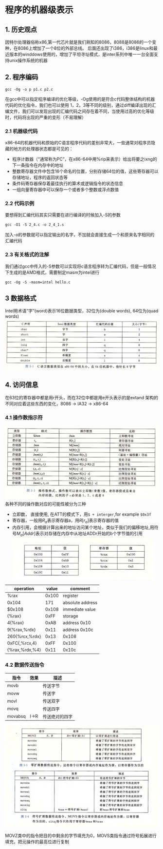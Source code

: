 # 程序的机器级表示
## 1. 历史观点
因特尔处理器俗称x86,第一代芯片就是我们熟知的8086，8088是8086的一个变种，在8086上增加了一个8位的外部总线。
后面还出现了i386，i386是linux和最近版本的winddows使用的，增加了平坦寻址模式，是inter系列中唯一一台全面支持unix操作系统的机器

## 2. 程序编码
```shell
gcc -Og -o p p1.c p2.c 
```
在gcc中可以指定程序编译的优化等级，-Og使用的是符合c代码整体结构的机器代码的优化指令，我们也可以使用 1，2，3等不同的级别，通过diff编译出现的汇编文件，我们可以发现出现的汇编代码之间存在着不同，当使用过高的优化等级时，代码将出现的严重的变形（不易理解）

### 2.1 机器级代码
x86-64的机器代码和原始的C语言程序代码的差别非常大，一些通常对程序员隐藏的地方的处理器状态都是可见的：
- 程序计数器（“通常称为PC”，在x86-64中用%rip来表示）给出将要之ixng的下一条指令在内存中的地址
- 整数寄存器文件中包含16个命名的位置，分别存储64位的值，这些寄存器可以存储地址，程序的返回状态等
- 条件码寄存器保存着最佳执行的算术或逻辑指令的状态信息
- 一组向量寄存器中可以保存一个或者多个整数或浮点数值

### 2.2 代码示例
要想得到汇编代码其实只需要在进行编译的时候加入-S的参数
```latex
gcc -O1 -S 2_4.c -o 2_4_1.s
```
加入-o的参数就可以指定输出的名字，不加就会直接生成一个和原来名字相同的汇编代码

### 2.3 有关格式的注解
我们通过gcc中传入的-S参数可以实现将c语言程序转为汇编代码，但是一般情况下生成的是AMD格式，需要制定masm为intel进行
```shell
gcc -Og -S -masm=intel hello.c
```

## 3 数据格式
Intel用术语“字”(word)表示16位数据类型，32位为(double words), 64位为(quad words)
![png1](./../img/cs1.png)

## 4. 访问信息
在63位的寄存器中都是用r开头，而在32位中都是用e开头表示的是extand
架构的不同对应着这些东西的变化，8086 -> IA32 -> x86-64

### 4.1 操作数指示符
![png2](../img/cs2.png)
各种不同的操作数对应的可能性被分为三种
- 立即数， 直接使用, 在ATT的模式下，用`$ + interger`,for example `$0x3f`
- 寄存器，一般用$R_a$表示寄存器a，用$R[r_a]$表示寄存器的值
- 内存引用，会根据计算出来的地址访问某个地址，类似于我们的偏移地址,用符号$M_a[Addr]$表示对存储在内存中从地址ADDr开始的b个字节值的引用
![cs3](../img/cs3.png)

|operation|value|comment|
|-|-|-|
|%rax|0x100|register|
|0x104|171|absolute address|
|$0x108|0x108|immediate value|
|{%rax}|0xFF|storage|
|4{%rax}|0xAB|address 0x10|
|9{%rax,%rdx}|0x11|address 0x10c|
|260{%rcx,%rdx}|0x13|0x108|
|0xFC{,%rcx,4}|0xFF|0x100|
|{%rax,%rdx,%4}|0x11|0x10c|

### 4.2 数据传送指令
|指令|效果|描述|
|-|-|-|
|movb||传送字节|
|movw||传送字|
|movl||传送双字|
|movq||传送四字|
|movabsq|I$\to$R|传送绝对的四字|
![cs4](../img/cs4.png)

MOVZ类中的指令把目的中剩余的字节填充为0，MOVS类指令通过符号拓展进行填充，把元操作的最高位进行复制



